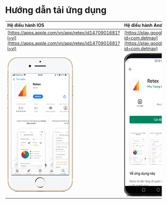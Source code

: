# Hướng dẫn tải ứng dụng

|                         Hệ điều hành IOS |               Hệ điều hành Android |
| :--- | :--- |
| [https://apps.apple.com/vn/app/retex/id1470901681?l=vi](https://apps.apple.com/vn/app/retex/id1470901681?l=vi) | [https://play.google.com/store/apps/details?id=com.detmay](https://play.google.com/store/apps/details?id=com.detmay) |
| ![](.gitbook/assets/6.1.png)  | ![](.gitbook/assets/6.2.png)  |

